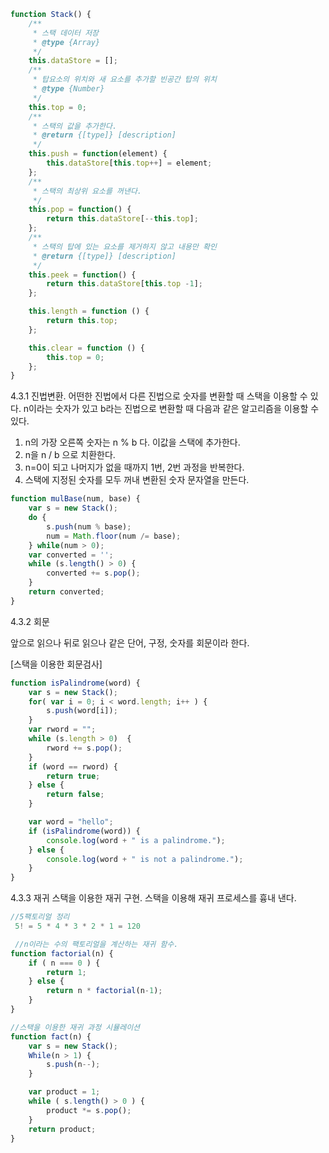 ```js
function Stack() {
    /**
     * 스택 데이터 저장
     * @type {Array}
     */
    this.dataStore = [];
    /**
     * 탑요소의 위치와 새 요소를 추가할 빈공간 탑의 위치
     * @type {Number}
     */
    this.top = 0;
    /**
     * 스택의 값을 추가한다.
     * @return {[type]} [description]
     */
    this.push = function(element) {
        this.dataStore[this.top++] = element;
    };
    /**
     * 스택의 최상위 요소를 꺼낸다.
     */
    this.pop = function() {
        return this.dataStore[--this.top];
    };
    /**
     * 스택의 탑에 있는 요소를 제거하지 않고 내용만 확인
     * @return {[type]} [description]
     */
    this.peek = function() {
        return this.dataStore[this.top -1];
    };

    this.length = function () {
        return this.top;
    };

    this.clear = function () {
        this.top = 0;
    };
}
```

4.3.1 진법변환.
어떤한 진법에서 다른 진법으로 숫자를 변환할 때 스택을 이용할 수 있다. n이라는 숫자가 있고
b라는 진법으로 변환할 때 다음과 같은 알고리즘을 이용할 수 있다.
1. n의 가장 오른쪽 숫자는 n % b 다. 이값을 스택에 추가한다.
2. n을 n / b 으로 치환한다.
3. n=0이 되고 나머지가 없을 때까지 1번, 2번 과정을 반복한다.
4. 스택에 지정된 숫자를 모두 꺼내 변환된 숫자 문자열을 만든다.

```js
function mulBase(num, base) {
    var s = new Stack();
    do {
        s.push(num % base);
        num = Math.floor(num /= base);
    } while(num > 0);
    var converted = '';
    while (s.length() > 0) {
        converted += s.pop();
    }
    return converted;
}
```

4.3.2 회문

앞으로 읽으나 뒤로 읽으나 같은 단어, 구정, 숫자를 회문이라 한다.

[스택을 이용한 회문검사]
```js
function isPalindrome(word) {
    var s = new Stack();
    for( var i = 0; i < word.length; i++ ) {
        s.push(word[i]);
    }
    var rword = "";
    while (s.length > 0)  {
        rword += s.pop();
    }
    if (word == rword) {
        return true;
    } else {
        return false;
    }

    var word = "hello";
    if (isPalindrome(word)) {
        console.log(word + " is a palindrome.");
    } else {
        console.log(word + " is not a palindrome.");
    }
}
```

4.3.3 재귀
스택을 이용한 재귀 구현. 스택을 이용해 재귀 프로세스를 흉내 낸다.
```js
//5팩토리얼 정리
 5! = 5 * 4 * 3 * 2 * 1 = 120

 //n이라는 수의 팩토리얼을 계산하는 재귀 함수.
function factorial(n) {
    if ( n === 0 ) {
        return 1;
    } else {
        return n * factorial(n-1);
    }
}

//스택을 이용한 재귀 과정 시뮬레이션
function fact(n) {
    var s = new Stack();
    While(n > 1) {
        s.push(n--);
    }

    var product = 1;
    while ( s.length() > 0 ) {
        product *= s.pop();
    }
    return product;
}

```
